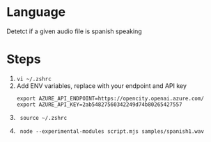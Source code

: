 # Language
 Detetct if a given audio file is spanish speaking
# Steps
1. ```vi ~/.zshrc```
2. Add ENV variables, replace with your endpoint and API key
    ```
    export AZURE_API_ENDPOINT=https://opencity.openai.azure.com/
    export AZURE_API_KEY=2ab54827560342249d74b80265427557
    ```
3. ```
    source ~/.zshrc
    ```
4. ```
    node --experimental-modules script.mjs samples/spanish1.wav
    ```